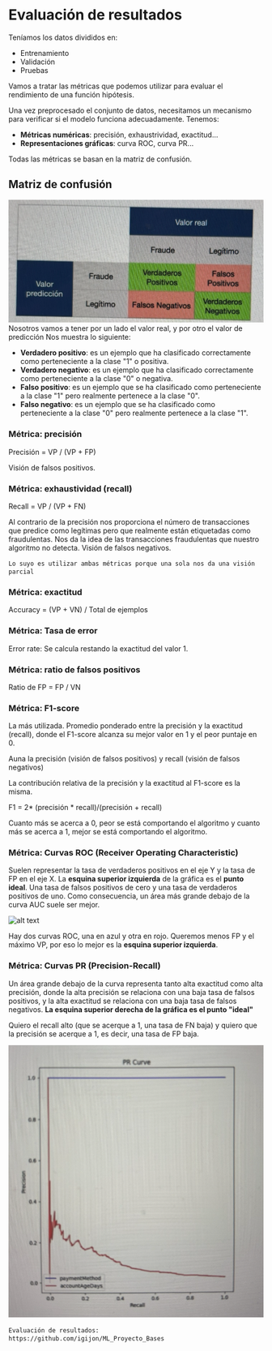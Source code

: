 # Evaluación de resultados
Teníamos los datos divididos en:
- Entrenamiento
- Validación 
- Pruebas

Vamos a tratar las métricas que podemos utilizar para evaluar el rendimiento de una función hipótesis.

Una vez preprocesado el conjunto de datos, necesitamos un mecanismo para verificar si el modelo funciona adecuadamente.
Tenemos:
- **Métricas numéricas**: precisión, exhaustrividad, exactitud...
- **Representaciones gráficas**: curva ROC, curva PR...

Todas las métricas se basan en la matriz de confusión.

## Matriz de confusión
![alt text](image-12.png)
Nosotros vamos a tener por un lado el valor real, y por otro el valor de predicción
Nos muestra lo siguiente:
- **Verdadero positivo**: es un ejemplo que ha clasificado correctamente como perteneciente a la clase "1" o positiva.
- **Verdadero negativo**: es un ejemplo que ha clasificado correctamente como perteneciente a la clase "0" o negativa.
- **Falso positivo**: es un ejemplo que se ha clasificado como perteneciente a la clase "1" pero realmente pertenece a la clase "0".
- **Falso negativo**: es un ejemplo que se ha clasificado como perteneciente a la clase "0" pero realmente pertenece a la clase "1".
  
### Métrica: precisión

Precisión  = VP / (VP + FP)

Visión de falsos positivos.

### Métrica: exhaustividad (recall)

Recall = VP / (VP + FN)

Al contrario de la precisión nos proporciona el número de transacciones que predice como legítimas pero que realmente están etiquetadas como fraudulentas. Nos da la idea de las transacciones fraudulentas que nuestro algoritmo no detecta.
Visión de falsos negativos.

```{note}
Lo suyo es utilizar ambas métricas porque una sola nos da una visión parcial
```

### Métrica: exactitud

Accuracy = (VP + VN) / Total de ejemplos

### Métrica: Tasa de error

Error rate: Se calcula restando la exactitud del valor 1.

### Métrica: ratio de falsos positivos

Ratio de FP = FP / VN

### Métrica: F1-score

La más utilizada.
Promedio ponderado entre la precisión y la exactitud (recall), donde el F1-score alcanza su mejor valor en 1 y el peor puntaje en 0.

Auna la precisión (visión de falsos positivos) y recall (visión de falsos negativos)

La contribución relativa de la precisión y la exactitud al F1-score es la misma.

F1 = 2* (precisión * recall)/(precisión + recall)

Cuanto más se acerca a 0, peor se está comportando el algoritmo y cuanto más se acerca a 1, mejor se está comportando el algoritmo.

### Métrica: Curvas ROC (Receiver Operating Characteristic)

Suelen representar la tasa de verdaderos positivos en el eje Y y la tasa de FP en el eje X. La **esquina superior izquierda** de la gráfica es el **punto ideal**. Una tasa de falsos positivos de cero y una tasa de verdaderos positivos de uno. Como consecuencia, un área más grande debajo de la curva AUC suele ser mejor.

![alt text](image-13.png)

Hay dos curvas ROC, una en azul y otra en rojo. Queremos menos FP y el máximo VP, por eso lo mejor es la **esquina superior izquierda**.

### Métrica: Curvas PR (Precision-Recall)

Un área grande debajo de la curva representa tanto alta exactitud como alta precisión, donde la alta precisión se relaciona con una baja tasa de falsos positivos, y la alta exactitud se relaciona con una baja tasa de falsos negativos. **La esquina superior derecha de la gráfica es el punto "ideal"**

Quiero el recall alto (que se acerque a 1, una tasa de FN baja) y quiero que la precisión se acerque a 1, es decir, una tasa de FP baja.

![alt text](image-14.png)


```{note}
Evaluación de resultados:
https://github.com/igijon/ML_Proyecto_Bases

```